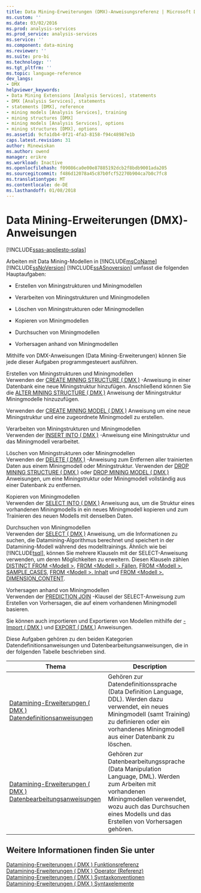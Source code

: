 ```yaml
---
title: Data Mining-Erweiterungen (DMX)-Anweisungsreferenz | Microsoft Docs
ms.custom: ''
ms.date: 03/02/2016
ms.prod: analysis-services
ms.prod_service: analysis-services
ms.service: ''
ms.component: data-mining
ms.reviewer: ''
ms.suite: pro-bi
ms.technology: ''
ms.tgt_pltfrm: ''
ms.topic: language-reference
dev_langs:
- DMX
helpviewer_keywords:
- Data Mining Extensions [Analysis Services], statements
- DMX [Analysis Services], statements
- statements [DMX], reference
- mining models [Analysis Services], training
- mining structures [DMX]
- mining models [Analysis Services], options
- mining structures [DMX], options
ms.assetid: 9cfa1db4-0f21-4fa3-8158-f94c48987e1b
caps.latest.revision: 31
author: Minewiskan
ms.author: owend
manager: erikre
ms.workload: Inactive
ms.openlocfilehash: f09086ca0e00e87885192dcb2f8bdb9001ada205
ms.sourcegitcommit: f486d12078a45c87b0fcf52270b904ca7b0c7fc8
ms.translationtype: MT
ms.contentlocale: de-DE
ms.lasthandoff: 01/08/2018
---
```

# <a name="data-mining-extensions-dmx-statements"></a>Data Mining-Erweiterungen (DMX)-Anweisungen
[!INCLUDE[ssas-appliesto-sqlas](../includes/ssas-appliesto-sqlas.md)]

  Arbeiten mit Data Mining-Modellen in [!INCLUDE[msCoName](../includes/msconame-md.md)] [!INCLUDE[ssNoVersion](../includes/ssnoversion-md.md)] [!INCLUDE[ssASnoversion](../includes/ssasnoversion-md.md)] umfasst die folgenden Hauptaufgaben:  
  
-   Erstellen von Miningstrukturen und Miningmodellen  
  
-   Verarbeiten von Miningstrukturen und Miningmodellen  
  
-   Löschen von Miningstrukturen oder Miningmodellen  
  
-   Kopieren von Miningmodellen  
  
-   Durchsuchen von Miningmodellen  
  
-   Vorhersagen anhand von Miningmodellen  
  
 Mithilfe von DMX-Anweisungen (Data Mining-Erweiterungen) können Sie jede dieser Aufgaben programmgesteuert ausführen.  
  
 Erstellen von Miningstrukturen und Miningmodellen  
 Verwenden der [CREATE MINING STRUCTURE &#40; DMX &#41;](../dmx/create-mining-structure-dmx.md) -Anweisung in einer Datenbank eine neue Miningstruktur hinzufügen. Anschließend können Sie die [ALTER MINING STRUCTURE &#40; DMX &#41;](../dmx/alter-mining-structure-dmx.md) Anweisung der Miningstruktur Miningmodelle hinzuzufügen.  
  
 Verwenden der [CREATE MINING MODEL &#40; DMX &#41;](../dmx/create-mining-model-dmx.md) Anweisung um eine neue Miningstruktur und eine zugeordnete Miningmodell zu erstellen.  
  
 Verarbeiten von Miningstrukturen und Miningmodellen  
 Verwenden der [INSERT INTO &#40; DMX &#41;](../dmx/insert-into-dmx.md) -Anweisung eine Miningstruktur und das Miningmodell verarbeitet.  
  
 Löschen von Miningstrukturen oder Miningmodellen  
 Verwenden der [DELETE &#40; DMX &#41;](../dmx/delete-dmx.md) -Anweisung zum Entfernen aller trainierten Daten aus einem Miningmodell oder Miningstruktur. Verwenden der [DROP MINING STRUCTURE &#40; DMX &#41;](../dmx/drop-mining-structure-dmx.md) oder [DROP MINING MODEL &#40; DMX &#41;](../dmx/drop-mining-model-dmx.md) Anweisungen, um eine Miningstruktur oder Miningmodell vollständig aus einer Datenbank zu entfernen.  
  
 Kopieren von Miningmodellen  
 Verwenden der [SELECT INTO &#40; DMX &#41;](../dmx/select-into-dmx.md) Anweisung aus, um die Struktur eines vorhandenen Miningmodells in ein neues Miningmodell kopieren und zum Trainieren des neuen Modells mit denselben Daten.  
  
 Durchsuchen von Miningmodellen  
 Verwenden der [SELECT &#40; DMX &#41;](../dmx/select-dmx.md) Anweisung, um die Informationen zu suchen, die Datamining-Algorithmus berechnet und speichert in der Datamining-Modell während des modelltrainings. Ähnlich wie bei [!INCLUDE[tsql](../includes/tsql-md.md)], können Sie mehrere Klauseln mit der SELECT-Anweisung verwenden, um deren Möglichkeiten zu erweitern. Diesen Klauseln zählen [DISTINCT FROM \<Modell >](../dmx/select-distinct-from-model-dmx.md), [FROM \<Modell >. Fällen](../dmx/select-from-model-cases-dmx.md), [FROM \<Modell >. SAMPLE_CASES](../dmx/select-from-model-sample-cases-dmx.md), [FROM \<Modell >. Inhalt](../dmx/select-from-model-content-dmx.md) und [FROM \<Modell >. DIMENSION_CONTENT](../dmx/select-from-model-dimension-content-dmx.md).  
  
 Vorhersagen anhand von Miningmodellen  
 Verwenden der [PREDICTION JOIN](../dmx/select-from-model-prediction-join-dmx.md) -Klausel der SELECT-Anweisung zum Erstellen von Vorhersagen, die auf einem vorhandenen Miningmodell basieren.  
  
 Sie können auch importieren und Exportieren von Modellen mithilfe der [-Import &#40; DMX &#41;](../dmx/import-dmx.md) und [EXPORT &#40; DMX &#41;](../dmx/export-dmx.md) Anweisungen.  
  
 Diese Aufgaben gehören zu den beiden Kategorien Datendefinitionsanweisungen und Datenbearbeitungsanweisungen, die in der folgenden Tabelle beschrieben sind.  
  
|Thema|Description|  
|-----------|-----------------|  
|[Datamining-Erweiterungen &#40; DMX &#41; Datendefinitionsanweisungen](../dmx/dmx-statements-data-definition.md)|Gehören zur Datendefinitionssprache (Data Definition Language, DDL). Werden dazu verwendet, ein neues Miningmodell (samt Training) zu definieren oder ein vorhandenes Miningmodell aus einer Datenbank zu löschen.|  
|[Datamining-Erweiterungen &#40; DMX &#41; Datenbearbeitungsanweisungen](../dmx/dmx-statements-data-manipulation.md)|Gehören zur Datenbearbeitungssprache (Data Manipulation Language, DML). Werden zum Arbeiten mit vorhandenen Miningmodellen verwendet, wozu auch das Durchsuchen eines Modells und das Erstellen von Vorhersagen gehören.|  
  
## <a name="see-also"></a>Weitere Informationen finden Sie unter  
 [Datamining-Erweiterungen &#40; DMX &#41; Funktionsreferenz](../dmx/data-mining-extensions-dmx-function-reference.md)   
 [Datamining-Erweiterungen &#40; DMX &#41; Operator (Referenz)](../dmx/data-mining-extensions-dmx-operator-reference.md)   
 [Datamining-Erweiterungen &#40; DMX &#41; Syntaxkonventionen](../dmx/data-mining-extensions-dmx-syntax-conventions.md)   
 [Datamining-Erweiterungen &#40; DMX &#41; Syntaxelemente](../dmx/data-mining-extensions-dmx-syntax-elements.md)  
  
  
